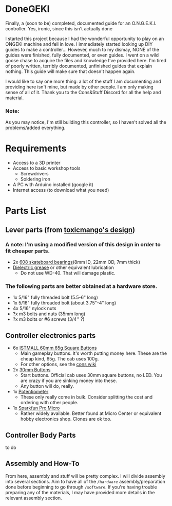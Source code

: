 # DoneGEKI
Finally, a (soon to be) completed, documented guide for an O.N.G.E.K.I. controller. Yes, ironic, since this isn't actually done

I started this project because I had the wonderful opportunity to play on an ONGEKI machine and fell in love. I immediately started looking up DIY guides to make a controller... However, much to my dismay, NONE of the guides were finished, fully documented, or even guides. I went on a wild goose chase to acquire the files and knowledge I've provided here. I'm tired of poorly written, terribly documented, unfinished guides that explain nothing. This guide will make sure that doesn't happen again.

I would like to say one more thing: a lot of the stuff I am documenting and providing here isn't mine, but made by other people. I am only making sense of all of it. Thank you to the Cons&Stuff Discord for all the help and material. 

### Note: 
As you may notice, I'm still building this controller, so I haven't solved all the problems/added everything.

# Requirements
- Access to a 3D printer
- Access to basic workshop tools
    - Screwdrivers
    - Soldering iron
- A PC with Arduino installed (google it)
- Internet access (to download what you need)

# Parts List
## Lever parts (from [toxicmango's design](https://github.com/toxikmango/Ongeki-Lever))  
### A note: I'm using a modified version of this design in order to fit cheaper parts.
- 2x [608 skateboard bearings](https://smile.amazon.com/gp/product/B07R7PR72H)(8mm ID, 22mm OD, 7mm thick) 
- [Dielectric grease](https://smile.amazon.com/gp/product/B000AL2RI2) or other equivalent lubrication
    - Do not use WD-40. That will damage plastic.
### The following parts are better obtained at a hardware store.
- 1x 5/16" fully threaded bolt (5.5-6" long) 
- 1x 5/16" fully threaded bolt (about 3.75"-4" long) 
- 4x 5/16" nylock nuts
- ?x m3 bolts and nuts (35mm long) 
- ?x m3 bolts or #6 screws (3/4'' ?)


## Controller electronics parts

- 6x [ISTMALL 60mm 65g Square Buttons](https://istmall.co.kr/us/goods/goods_view.php?goodsNo=1009992342)
    - Main gameplay buttons. It's worth putting money here. These are the cheap kind, 65g. The cab uses 100g.
    - For other options, see the [cons wiki](https://rhythm-cons.wiki/w/Buttons)
- 2x [30mm Buttons](https://smile.amazon.com/dp/B07WQSMY8B)
    - Start buttons. Official cab uses 30mm square buttons, no LED. You are crazy if you are sinking money into these.
    - Any button will do, really. 
- 1x [Potentiometer](https://smile.amazon.com/dp/B00MCK7JMS)
    - These only really come in bulk. Consider splitting the cost and ordering with other people.
- 1x [Sparkfun Pro Micro](https://www.amazon.com/ATmega32U4-Micro-USB-Development-Compatible-ATmega328/dp/B07PHK8SMR/)
    - Rather widely available. Better found at Micro Center or equivalent hobby electronics shop. Clones are ok too.

## Controller Body Parts
to do

## Assembly and How-To
From here, assembly and stuff will be pretty complex. I will divide assembly into several sections. Aim to have all of the `/hardware` assembly/preparation done before beginning to go through `/software`. If you're having trouble preparing any of the materials, I may have provided more details in the relevant assembly section. 

